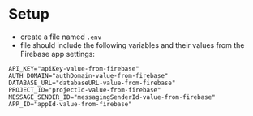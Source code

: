 # Setup

- create a file named `.env`
- file should include the following variables and their values from the Firebase app settings:
```
API_KEY="apiKey-value-from-firebase"
AUTH_DOMAIN="authDomain-value-from-firebase"
DATABASE_URL="databaseURL-value-from-firebase"
PROJECT_ID="projectId-value-from-firebase"
MESSAGE_SENDER_ID="messagingSenderId-value-from-firebase"
APP_ID="appId-value-from-firebase"
```
